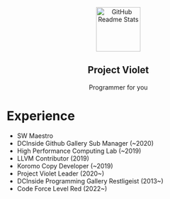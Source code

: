 <p align="center">
 <img width="100px" src="https://raw.githubusercontent.com/project-violet/violet/dev/assets/images/logo.png" align="center" alt="GitHub Readme Stats" />
 <h2 align="center">Project Violet</h2>
  <p align="center">
    Programmer for you
    <br />
  </p>
</p>

<!--
**violet-dev/violet-dev** is a ✨ _special_ ✨ repository because its `README.md` (this file) appears on your GitHub profile.

Here are some ideas to get you started:

- 🔭 I’m currently working on ...
- 🌱 I’m currently learning ...
- 👯 I’m looking to collaborate on ...
- 🤔 I’m looking for help with ...
- 💬 Ask me about ...
- 📫 How to reach me: ...
- 😄 Pronouns: ...
- ⚡ Fun fact: ...

![violet-dev's github stats](https://github-readme-stats.vercel.app/api?username=violet-dev&count_private=true&show_icons=true&theme=gruvbox)
-->

# Experience 

* SW Maestro 
* DCInside Github Gallery Sub Manager (~2020)
* High Performance Computing Lab (~2019)
* LLVM Contributor (2019)
* Koromo Copy Developer (~2019)
* Project Violet Leader (2020~)
* DCInside Programming Gallery Restligeist (2013~)
* Code Force Level Red (2022~)
